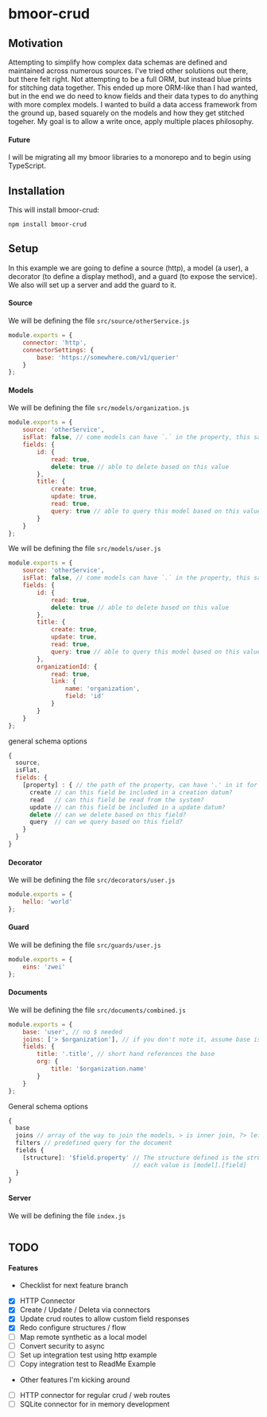 # bmoor-crud

## Motivation

Attempting to simplify how complex data schemas are defined and maintained across numerous sources. I've tried other solutions out there, but there felt right. Not attempting to be a full ORM, but instead blue prints for stitching data together.
This ended up more ORM-like than I had wanted, but in the end we do need to know fields and their data types to do anything with more complex models. I wanted to build a data access framework from the ground up, based squarely on the models and how they get stitched togeher. My goal is to allow a write once, apply multiple places philosophy.

#### Future

I will be migrating all my bmoor libraries to a monorepo and to begin using TypeScript.

## Installation

This will install bmoor-crud:

```
npm install bmoor-crud
```

## Setup

In this example we are going to define a source (http), a model (a user), a decorator (to define a display method), and a guard (to expose the service). We also will set up a server and add the guard to it.

#### Source

We will be defining the file `src/source/otherService.js`

```javascript
module.exports = {
	connector: 'http',
	connectorSettings: {
		base: 'https://somewhere.com/v1/querier'
	}
};
```

#### Models

We will be defining the file `src/models/organization.js`

```javascript
module.exports = {
	source: 'otherService',
	isFlat: false, // come models can have `.` in the property, this says ignore that
	fields: {
		id: {
			read: true,
			delete: true // able to delete based on this value
		},
		title: {
			create: true,
			update: true,
			read: true,
			query: true // able to query this model based on this value
		}
	}
};
```

We will be defining the file `src/models/user.js`

```javascript
module.exports = {
	source: 'otherService',
	isFlat: false, // come models can have `.` in the property, this says ignore that
	fields: {
		id: {
			read: true,
			delete: true // able to delete based on this value
		},
		title: {
			create: true,
			update: true,
			read: true,
			query: true // able to query this model based on this value
		},
		organizationId: {
			read: true,
			link: {
				name: 'organization',
				field: 'id'
			}
		}
	}
};
```

general schema options

```javascript
{
  source,
  isFlat,
  fields: {
    [property] : { // the path of the property, can have '.' in it for heirarchy
      create // can this field be included in a creation datum?
      read   // can this field be read from the system?
      update // can this field be included in a update datum?
      delete // can we delete based on this field?
      query  // can we query based on this field?
    }
  }
}
```

#### Decorator

We will be defining the file `src/decorators/user.js`

```javascript
module.exports = {
	hello: 'world'
};
```

#### Guard

We will be defining the file `src/guards/user.js`

```javascript
module.exports = {
	eins: 'zwei'
};
```

#### Documents

We will be defining the file `src/documents/combined.js`

```javascript
module.exports = {
	base: 'user', // no $ needed
	joins: ['> $organization'], // if you don't note it, assume base is always the first
	fields: {
		title: '.title', // short hand references the base
		org: {
			title: '$organization.name'
		}
	}
};
```

General schema options

```javascript
{
  base
  joins // array of the way to join the models, > is inner join, ?> left join
  filters // predefined query for the document
  fields {
    [structure]: '$field.property' // The structure defined is the structure returned
                                   // each value is [model].[field]
  }
}
```

#### Server

We will be defining the file `index.js`

```

```

## TODO

#### Features

- Checklist for next feature branch
- [x] HTTP Connector
- [x] Create / Update / Deleta via connectors
- [x] Update crud routes to allow custom field responses
- [x] Redo configure structures / flow
- [ ] Map remote synthetic as a local model
- [ ] Convert security to async
- [ ] Set up integration test using http example
- [ ] Copy integration test to ReadMe Example
- Other features I'm kicking around
- [ ] HTTP connector for regular crud / web routes
- [ ] SQLite connector for in memory development 
